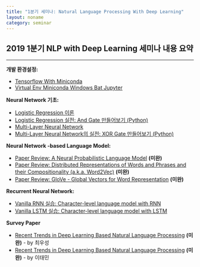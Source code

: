 ```yaml
---
title: "1분기 세미나: Natural Language Processing With Deep Learning"
layout: noname
category: seminar
---
```


## 2019 1분기 NLP with Deep Learning 세미나 내용 요약

---

**개발 환경설정:**

- [Tensorflow With Miniconda](https://taeminlee.github.io/tensorflow-with-miniconda/)
- [Virtual Env Miniconda Windows Bat Jupyter](https://taeminlee.github.io/virtual-env-miniconda-windows-bat-jupyter/)

**Neural Network 기초:**

- [Logistic Regression 이론](http://intelligence.korea.ac.kr/members/wschoi/deeplearning/Logistic-Regression/)
- [Logistic Regression 실전: And Gate 만들어보기 (Python)](http://intelligence.korea.ac.kr/members/wschoi/deeplearning/and_gate_with_logistic_regression/)
- [Multi-Layer Neural Network](http://intelligence.korea.ac.kr/members/wschoi/deeplearning/Multi-Layer-Neural-Network/) 
- [Multi-Layer Neural Network의 실전: XOR Gate 만들어보기 (Python)](http://intelligence.korea.ac.kr/members/wschoi/deeplearning/xor-gate-multilayer-neural-network/)

**Neural Network -based Language Model:**

- [Paper Review: A Neural Probabilistic Language Model](http://intelligence.korea.ac.kr/members/wschoi/nlp/deeplearning/paperreview/Paper-Review-A-Neural-Probabilistic-Language-Model/) **(미완)**
- [Paper Review: Distributed Representations of Words and Phrases and their Compositionality (a.k.a. Word2Vec)](http://intelligence.korea.ac.kr/members/wschoi/nlp/deeplearning/paperreview/Paper-Review-Distributed-Representations-of-Words-and-Phrases-and-their-Compositionality/) **(미완)**
- [Paper Review: GloVe - Global Vectors for Word Representation](http://intelligence.korea.ac.kr/members/wschoi/nlp/deeplearning/paperreview/Glove/) **(미완)**

**Recurrent Neural Network:**

- [Vanilla RNN 실습: Character-level language model with RNN](http://intelligence.korea.ac.kr/members/wschoi/nlp/deeplearning/Vanilla-RNN-%EC%8B%A4%EC%8A%B5/)
- [Vanilla LSTM 실습: Character-level language model with LSTM](http://intelligence.korea.ac.kr/members/wschoi/nlp/deeplearning/Long-Short-Term-Memory-Network/)

**Survey Paper**
- [Recent Trends in Deep Learning Based Natural Language Processing](http://intelligence.korea.ac.kr/members/wschoi/nlp/deeplearning/paperreview/Recent-Trends-in-Deep-Learning-Based-Natural-Language/) **(미완)**  - by 최우성
- [Recent Trends in Deep Learning Based Natural Language Processing](https://taeminlee.github.io/nlp/deeplearning/paperreview/recent-trends-in-deep-learning-based-natural-language-processing-summary/) **(미완)**  - by 이태민

